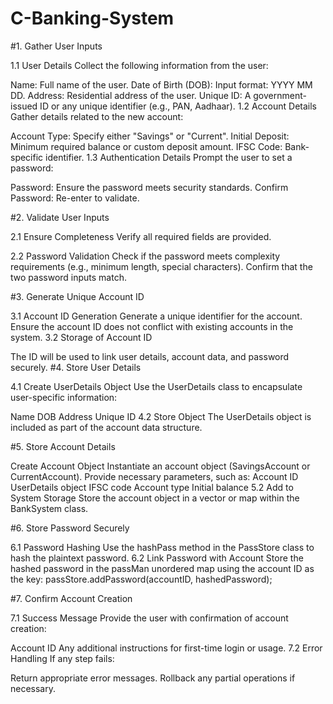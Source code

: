 # C-Banking-System
#1. Gather User Inputs

1.1 User Details
Collect the following information from the user:

Name: Full name of the user.
Date of Birth (DOB): Input format: YYYY MM DD.
Address: Residential address of the user.
Unique ID: A government-issued ID or any unique identifier (e.g., PAN, Aadhaar).
1.2 Account Details
Gather details related to the new account:

Account Type: Specify either "Savings" or "Current".
Initial Deposit: Minimum required balance or custom deposit amount.
IFSC Code: Bank-specific identifier.
1.3 Authentication Details
Prompt the user to set a password:

Password: Ensure the password meets security standards.
Confirm Password: Re-enter to validate.

#2. Validate User Inputs

2.1 Ensure Completeness
Verify all required fields are provided.

2.2 Password Validation
Check if the password meets complexity requirements (e.g., minimum length, special characters).
Confirm that the two password inputs match.

#3. Generate Unique Account ID

3.1 Account ID Generation
Generate a unique identifier for the account.
Ensure the account ID does not conflict with existing accounts in the system.
3.2 Storage of Account ID

The ID will be used to link user details, account data, and password securely.
#4. Store User Details

4.1 Create UserDetails Object
Use the UserDetails class to encapsulate user-specific information:

Name
DOB
Address
Unique ID
4.2 Store Object
The UserDetails object is included as part of the account data structure.

#5. Store Account Details

Create Account Object
Instantiate an account object (SavingsAccount or CurrentAccount).
Provide necessary parameters, such as:
Account ID
UserDetails object
IFSC code
Account type
Initial balance
5.2 Add to System Storage
Store the account object in a vector or map within the BankSystem class.

#6. Store Password Securely

6.1 Password Hashing
Use the hashPass method in the PassStore class to hash the plaintext password.
6.2 Link Password with Account
Store the hashed password in the passMan unordered map using the account ID as the key:
passStore.addPassword(accountID, hashedPassword);

#7. Confirm Account Creation

7.1 Success Message
Provide the user with confirmation of account creation:

Account ID
Any additional instructions for first-time login or usage.
7.2 Error Handling
If any step fails:

Return appropriate error messages.
Rollback any partial operations if necessary.
